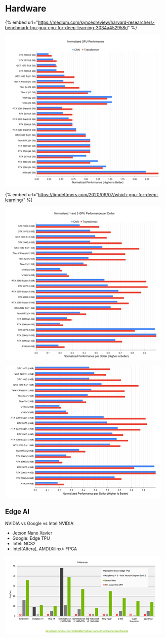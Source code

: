 # Hardware

{% embed url="https://medium.com/syncedreview/harvard-researchers-benchmark-tpu-gpu-cpu-for-deep-learning-3034a452958d" %}

![](../images/image%20%28212%29.png)

{% embed url="https://timdettmers.com/2020/09/07/which-gpu-for-deep-learning/" %}

![](../images/image%20%28134%29.png)

![](../images/image%20%28142%29.png)

## Edge AI

NVIDIA vs Google vs Intel NVIDIA:

* Jetson Nano Xavier 
* Google: Edge TPU 
* Intel: NCS2 
* Intel\(Altera\), AMD\(Xilinx\): FPGA

![](../images/image%20%28162%29.png)

